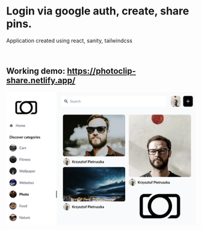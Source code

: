 # Login via google auth, create, share pins.

Application created using react, sanity, tailwindcss

<br/>

## Working demo: https://photoclip-share.netlify.app/

![Screenshot](./src/assets/preview.png)
